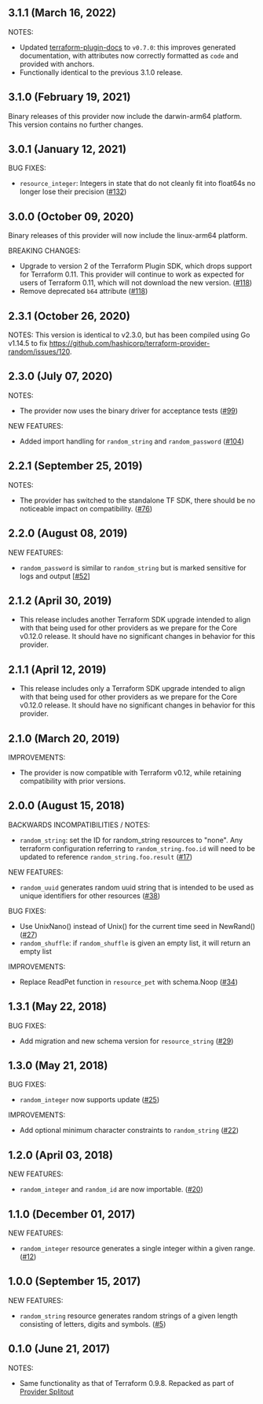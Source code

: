 ## 3.1.1 (March 16, 2022)

NOTES:

* Updated [terraform-plugin-docs](https://github.com/hashicorp/terraform-plugin-docs) to `v0.7.0`:
  this improves generated documentation, with attributes now correctly formatted as `code`
  and provided with anchors.
* Functionally identical to the previous 3.1.0 release.

## 3.1.0 (February 19, 2021)

Binary releases of this provider now include the darwin-arm64 platform. This version contains no further changes.

## 3.0.1 (January 12, 2021)

BUG FIXES:

* `resource_integer`: Integers in state that do not cleanly fit into float64s no longer lose their precision ([#132](https://github.com/terraform-providers/terraform-provider-random/issues/132))

## 3.0.0 (October 09, 2020)

Binary releases of this provider will now include the linux-arm64 platform.

BREAKING CHANGES:

* Upgrade to version 2 of the Terraform Plugin SDK, which drops support for Terraform 0.11. This provider will continue to work as expected for users of Terraform 0.11, which will not download the new version. ([#118](https://github.com/terraform-providers/terraform-provider-random/issues/118))
* Remove deprecated `b64` attribute ([#118](https://github.com/terraform-providers/terraform-provider-random/issues/118))

## 2.3.1 (October 26, 2020)

NOTES: This version is identical to v2.3.0, but has been compiled using Go v1.14.5 to fix https://github.com/hashicorp/terraform-provider-random/issues/120.

## 2.3.0 (July 07, 2020)

NOTES:

* The provider now uses the binary driver for acceptance tests ([#99](https://github.com/terraform-providers/terraform-provider-random/issues/99))

NEW FEATURES:

* Added import handling for `random_string` and `random_password` ([#104](https://github.com/terraform-providers/terraform-provider-random/issues/104))

## 2.2.1 (September 25, 2019)

NOTES:

* The provider has switched to the standalone TF SDK, there should be no noticeable impact on compatibility. ([#76](https://github.com/terraform-providers/terraform-provider-random/issues/76))

## 2.2.0 (August 08, 2019)

NEW FEATURES:

* `random_password` is similar to `random_string` but is marked sensitive for logs and output [[#52](https://github.com/terraform-providers/terraform-provider-random/issues/52)] 

## 2.1.2 (April 30, 2019)

* This release includes another Terraform SDK upgrade intended to align with that being used for other providers as we prepare for the Core v0.12.0 release. It should have no significant changes in behavior for this provider.

## 2.1.1 (April 12, 2019)

* This release includes only a Terraform SDK upgrade intended to align with that being used for other providers as we prepare for the Core v0.12.0 release. It should have no significant changes in behavior for this provider.

## 2.1.0 (March 20, 2019)

IMPROVEMENTS:

* The provider is now compatible with Terraform v0.12, while retaining compatibility with prior versions.

## 2.0.0 (August 15, 2018)

BACKWARDS INCOMPATIBILITIES / NOTES:
* `random_string`: set the ID for random_string resources to "none". Any terraform configuration referring to `random_string.foo.id` will need to be updated to reference `random_string.foo.result` ([#17](https://github.com/terraform-providers/terraform-provider-random/issues/17))

NEW FEATURES:

* `random_uuid` generates random uuid string that is intended to be used as unique identifiers for other resources ([#38](https://github.com/terraform-providers/terraform-provider-random/issues/38))

BUG FIXES: 
* Use UnixNano() instead of Unix() for the current time seed in NewRand() ([#27](https://github.com/terraform-providers/terraform-provider-random/issues/27))
* `random_shuffle`: if `random_shuffle` is given an empty list, it will return an empty list

IMPROVEMENTS:

* Replace ReadPet function in `resource_pet` with schema.Noop ([#34](https://github.com/terraform-providers/terraform-provider-random/issues/34))

## 1.3.1 (May 22, 2018)

BUG FIXES:

* Add migration and new schema version for `resource_string` ([#29](https://github.com/terraform-providers/terraform-provider-random/issues/29))

## 1.3.0 (May 21, 2018)

BUG FIXES:

* `random_integer` now supports update ([#25](https://github.com/terraform-providers/terraform-provider-random/issues/25))

IMPROVEMENTS:

* Add optional minimum character constraints to `random_string` ([#22](https://github.com/terraform-providers/terraform-provider-random/issues/22))

## 1.2.0 (April 03, 2018)

NEW FEATURES:

* `random_integer` and `random_id` are now importable. ([#20](https://github.com/terraform-providers/terraform-provider-random/issues/20))

## 1.1.0 (December 01, 2017)

NEW FEATURES:

* `random_integer` resource generates a single integer within a given range. ([#12](https://github.com/terraform-providers/terraform-provider-random/issues/12))

## 1.0.0 (September 15, 2017)

NEW FEATURES:

* `random_string` resource generates random strings of a given length consisting of letters, digits and symbols. ([#5](https://github.com/terraform-providers/terraform-provider-random/issues/5))

## 0.1.0 (June 21, 2017)

NOTES:

* Same functionality as that of Terraform 0.9.8. Repacked as part of [Provider Splitout](https://www.hashicorp.com/blog/upcoming-provider-changes-in-terraform-0-10/)
